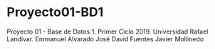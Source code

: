 # Proyecto01-BD1

Proyecto 01 - Base de Datos 1. Primer Ciclo 2019. Universidad Rafael Landívar.
Emmanuel Alvarado
José David Fuentes
Javier Mollinedo